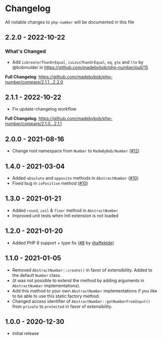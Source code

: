 # Changelog

All notable changes to `php-number` will be documented in this file

## 2.2.0 - 2022-10-22

### What's Changed

- Add `isGreaterThanOrEqual`, `isLessThanOrEqual`, `eq`, `gte` and `lte` by @bobmulder in https://github.com/madebybob/php-number/pull/15

**Full Changelog**: https://github.com/madebybob/php-number/compare/2.1.1...2.2.0

## 2.1.1 - 2022-10-22

- Fix update-changelog workflow

﻿**Full Changelog**: https://github.com/madebybob/php-number/compare/2.1.0...2.1.1

## 2.0.0 - 2021-08-16

- Change root namespace from `Number` to `MadeByBob/Number` ([#12](https://github.com/madebybob/php-number/pull/12))

## 1.4.0 - 2021-03-04

- Added `absolute` and `opposite` methods in `AbstractNumber` ([#10](https://github.com/madebybob/php-number/pull/10))
- Fixed bug in `isPositive` method ([#10](https://github.com/madebybob/php-number/pull/10))

## 1.3.0 - 2021-01-21

- Added `round`, `ceil` & `floor` method in `AbstractNumber`
- Improved unit tests when Intl extension is not loaded

## 1.2.0 - 2021-01-20

- Added PHP 8 support + type fix ([#8](https://github.com/madebybob/php-number/pull/8) by [@affektde](https://github.com/affektde))

## 1.1.0 - 2021-01-05

- Removed `AbstractNumber::create()` in favor of extensibility. Added to the default `Number` class.
- (it was not possible to extend the method by adding arguments in `AbstractNumber` implementations).
- Add this method to your own `AbstractNumber` implementations if you like to be able to use this static factory method.
- Changed access identifier of `AbstractNumber::getNumberFromInput()` from `private` to `protected` in favor of extensibility.

## 1.0.0 - 2020-12-30

- Initial release
